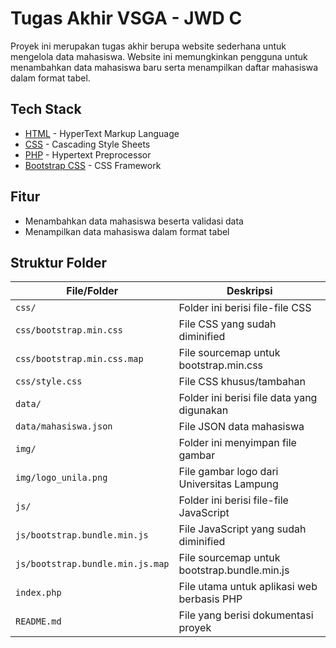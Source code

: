 # Tugas Akhir VSGA - JWD C
Proyek ini merupakan tugas akhir berupa website sederhana untuk mengelola data mahasiswa. Website ini memungkinkan pengguna untuk menambahkan data mahasiswa baru serta menampilkan daftar mahasiswa dalam format tabel.

## Tech Stack
- [HTML](https://developer.mozilla.org/en-US/docs/Web/HTML) - HyperText Markup Language
- [CSS](https://developer.mozilla.org/en-US/docs/Web/CSS) - Cascading Style Sheets
- [PHP](https://www.php.net/) - Hypertext Preprocessor
- [Bootstrap CSS](https://getbootstrap.com/) - CSS Framework

## Fitur
- Menambahkan data mahasiswa beserta validasi data
- Menampilkan data mahasiswa dalam format tabel

## Struktur Folder
| File/Folder                       | Deskripsi
| --------------------------------- | -------------------------------------------- |
| `css/`                            | Folder ini berisi file-file CSS              |
| `css/bootstrap.min.css`           | File CSS yang sudah diminified               |
| `css/bootstrap.min.css.map`       | File sourcemap untuk bootstrap.min.css       |
| `css/style.css`                   | File CSS khusus/tambahan                     |
| `data/`                           | Folder ini berisi file data yang digunakan   |
| `data/mahasiswa.json`             | File JSON data mahasiswa                     |
| `img/`                            | Folder ini menyimpan file gambar             |
| `img/logo_unila.png`              | File gambar logo dari Universitas Lampung    |
| `js/`                             | Folder ini berisi file-file JavaScript       |
| `js/bootstrap.bundle.min.js`      | File JavaScript yang sudah diminified        |
| `js/bootstrap.bundle.min.js.map`  | File sourcemap untuk bootstrap.bundle.min.js |
| `index.php`                       | File utama untuk aplikasi web berbasis PHP   |
| `README.md`                       | File yang berisi dokumentasi proyek          |
